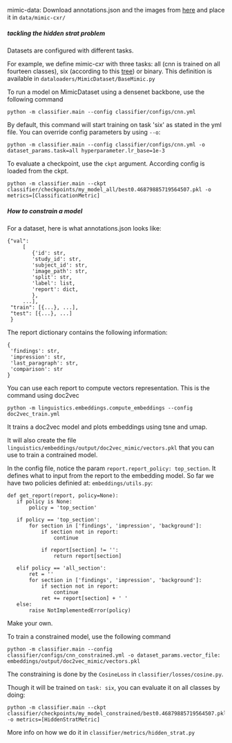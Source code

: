 mimic-data: Download annotations.json and the images from [here](https://drive.google.com/drive/folders/1dQVcrU3NLWwYDCtsnAEI_ROh1cBwFSHV)
and place it in `data/mimic-cxr/`<br/>


##### tackling the hidden strat problem

Datasets are configured with different tasks. 

For example, we define mimic-cxr with three tasks: all (cnn is trained on all fourteen classes), six (according to this 
[tree](https://stanfordmlgroup.github.io/competitions/chexpert/img/figure1.png)) or binary. This definition is available in 
`dataloaders/MimicDataset/BaseMimic.py`

To run a model on MimicDataset using a densenet backbone, use the following command
```
python -m classifier.main --config classifier/configs/cnn.yml
```
By default, this command will start training on task 'six' as stated in the yml file. You can override config parameters by using `--o`:
```
python -m classifier.main --config classifier/configs/cnn.yml -o dataset_params.task=all hyperparameter.lr_base=1e-3
```

To evaluate a checkpoint, use the `ckpt` argument. According config is loaded from the ckpt.
```
python -m classifier.main --ckpt classifier/checkpoints/my_model_all/best0.46879885719564507.pkl -o metrics=[ClassificationMetric]
```

##### How to constrain a model

For a dataset, here is what annotations.json looks like:

```
{"val":
     [
        {'id': str,
        'study_id': str,
        'subject_id': str,
        'image_path': str,
        'split': str,
        'label': list,
        'report': dict,
        },
     ...],
 "train": [{...}, ...],
 "test": [{...}, ...]
 }
```
The report dictionary contains the following information:
```
{
 'findings': str,
 'impression': str,
 'last_paragraph': str,
 'comparison': str
}
```
You can use each report to compute vectors representation. This is the command using doc2vec

```
python -m linguistics.embeddings.compute_embeddings --config doc2vec_train.yml
```
It trains a doc2vec model and plots embeddings using tsne and umap. 

It will also create the file `linguistics/embeddings/output/doc2vec_mimic/vectors.pkl` that you can use to train a contrained model.<br/>

In the config file, notice the param `report.report_policy: top_section`. It defines what to input from the report to the embedding model.
So far we have two policies definied at: `embeddings/utils.py`:
 
 ```
def get_report(report, policy=None):
    if policy is None:
        policy = 'top_section'

    if policy == 'top_section':
        for section in ['findings', 'impression', 'background']:
            if section not in report:
                continue

            if report[section] != '':
                return report[section]

    elif policy == 'all_section':
        ret = ''
        for section in ['findings', 'impression', 'background']:
            if section not in report:
                continue
            ret += report[section] + ' '
    else:
        raise NotImplementedError(policy)
```

Make your own.<br/>

To train a constrained model, use the following command
```
python -m classifier.main --config classifier/configs/cnn_constrained.yml -o dataset_params.vector_file: embeddings/output/doc2vec_mimic/vectors.pkl
```
The constraining is done by the `CosineLoss` in `classifier/losses/cosine.py`.

Though it will be trained on `task: six`, you can evaluate it on all classes by doing:
```
python -m classifier.main --ckpt classifier/checkpoints/my_model_constrained/best0.46879885719564507.pkl -o metrics=[HiddenStratMetric]
```
More info on how we do it in `classifier/metrics/hidden_strat.py`
